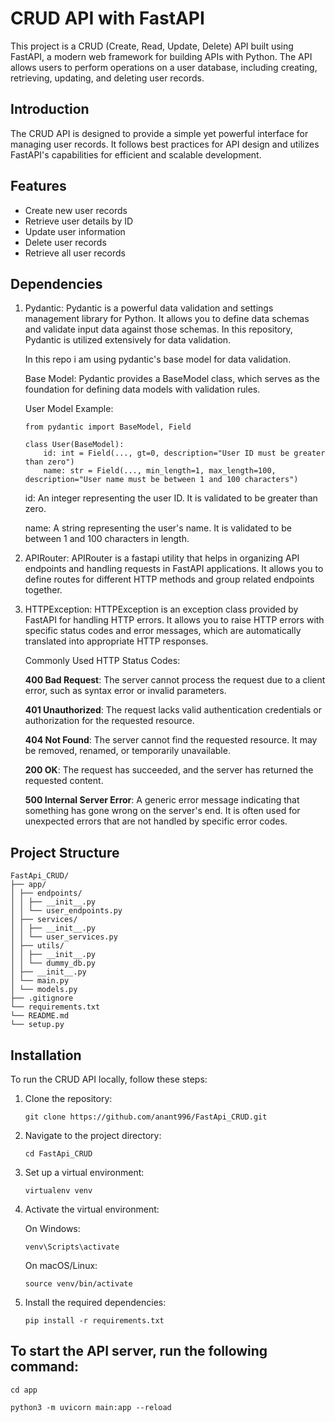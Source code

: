 # CRUD API with FastAPI

This project is a CRUD (Create, Read, Update, Delete) API built using FastAPI, a modern web framework for building APIs with Python. The API allows users to perform operations on a user database, including creating, retrieving, updating, and deleting user records.

## Introduction

The CRUD API is designed to provide a simple yet powerful interface for managing user records. It follows best practices for API design and utilizes FastAPI's capabilities for efficient and scalable development.

## Features

- Create new user records
- Retrieve user details by ID
- Update user information
- Delete user records
- Retrieve all user records

## Dependencies
 
1. Pydantic: Pydantic is a powerful data validation and settings management library for Python. It allows you to define data schemas and validate input data against those schemas. In this repository, Pydantic is utilized extensively for data validation.
   
      In this repo i am using pydantic's base model for data validation.
   
      Base Model:
      Pydantic provides a BaseModel class, which serves as the foundation for defining data models with validation rules.
      
      User Model Example:
      ```
      from pydantic import BaseModel, Field
      
      class User(BaseModel):
          id: int = Field(..., gt=0, description="User ID must be greater than zero")
          name: str = Field(..., min_length=1, max_length=100, description="User name must be between 1 and 100 characters")
      ```
      id: An integer representing the user ID. It is validated to be greater than zero.
   
      name: A string representing the user's name. It is validated to be between 1 and 100 characters in length.

2. APIRouter: APIRouter is a fastapi utility that helps in organizing API endpoints and handling requests in FastAPI applications. It allows you to define routes for different HTTP methods and group related endpoints together.
   
3. HTTPException: HTTPException is an exception class provided by FastAPI for handling HTTP errors. It allows you to raise HTTP errors with specific status codes and error messages, which are automatically translated into appropriate HTTP responses.

      Commonly Used HTTP Status Codes:
   
      **400 Bad Request**: The server cannot process the request due to a client error, such as syntax error or invalid parameters.
      
      **401 Unauthorized**: The request lacks valid authentication credentials or authorization for the requested resource.
      
      **404 Not Found**: The server cannot find the requested resource. It may be removed, renamed, or temporarily unavailable.
      
      **200 OK**: The request has succeeded, and the server has returned the requested content.
      
      **500 Internal Server Error**: A generic error message indicating that something has gone wrong on the server's end. It is often used for unexpected errors that are not handled by specific error codes.

## Project Structure

```
FastApi_CRUD/
├── app/
│ ├── endpoints/
│ │ ├── __init__.py
│ │ └── user_endpoints.py
│ ├── services/
│ │ ├── __init__.py
│ │ └── user_services.py
│ ├── utils/
│ │ ├── __init__.py
│ │ └── dummy_db.py
│ ├── __init__.py
│ └── main.py
│ └── models.py
├── .gitignore
└── requirements.txt
└── README.md
└── setup.py

```

## Installation

To run the CRUD API locally, follow these steps:

1. Clone the repository:
   
    ```git clone https://github.com/anant996/FastApi_CRUD.git```

2. Navigate to the project directory:
   
    ```cd FastApi_CRUD```

4. Set up a virtual environment:

    ```virtualenv venv```

5. Activate the virtual environment:

   On Windows:

   ```venv\Scripts\activate```

   On macOS/Linux:

   ```source venv/bin/activate```

6. Install the required dependencies:
   
    ```pip install -r requirements.txt```


## To start the API server, run the following command:

```
cd app

python3 -m uvicorn main:app --reload
```

